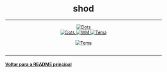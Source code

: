 <h1 align="center">shod</h1>


---

<div align="center">
  <a href="https://github.com/phillbush">
    <img alt="Dots" src="https://img.shields.io/badge/usuário-phillbush-%2322252f?style=for-the-badge" />
  </a>
  <br/>
  <a href="https://github.com/phillbush/home">
    <img alt="Dots" src="https://img.shields.io/badge/dots-%2322252f?style=for-the-badge" />
  </a>
  <a href="https://github.com/phillbush/shod">
    <img alt="WM" src="https://img.shields.io/badge/WM-shod-%2322252f?style=for-the-badge" />
  </a>
  <a href="https://en.wikipedia.org/wiki/Tango_Desktop_Project#Palette">
    <img alt="Tema" src="https://img.shields.io/badge/Tango-%2322252f?style=for-the-badge" />
  </a>
  <br/><br/>
  <a href="https://v.redd.it/661in2b7o3m61">
    <img alt="Tema" src="https://user-images.githubusercontent.com/63266536/110566324-a0221900-812e-11eb-9add-b7ea2bd12669.png" />
  </a>
  <br/><br/>
</div>

---

#### [Voltar para o README principal](https://github.com/unixwmbr/unixwmbr)
